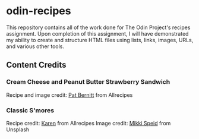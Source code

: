 # odin-recipes

This repository contains all of the work done for The Odin Project's recipes assignment. Upon completion of this assignment, I will have demonstrated my ability to create and structure HTML files using lists, links, images, URLs, and various other tools.

## Content Credits

### Cream Cheese and Peanut Butter Strawberry Sandwich

Recipe and image credit: [Pat Bernitt](https://www.allrecipes.com/cream-cheese-and-peanut-butter-strawberry-sandwich-recipe-11696003) from Allrecipes

### Classic S'mores

Recipe credit: [Karen](www.allrecipes.com/recipe/22146/smores/) from Allrecipes
Image credit: [Mikki Speid](https://unsplash.com/@kaylaspeid) from Unsplash